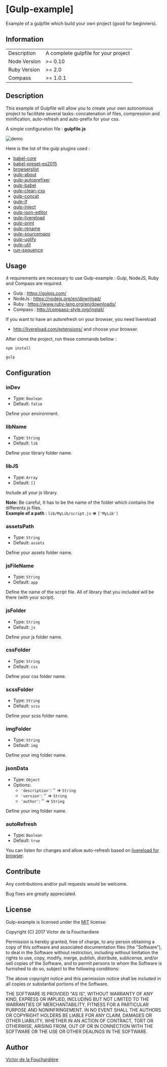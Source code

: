 # [Gulp-example]

Example of a gulpfile which build your own project (good for beginners).

## Information

<table>
<td>Description</td>
<td>A complete gulpfile for your project</td>
</tr>
<tr>
<td>Node Version</td>
<td>>= 0.10</td>
</tr>
<tr>
<td>Ruby Version</td>
<td>>= 2.0</td>
</tr>
<tr>
<td>Compass</td>
<td>>= 1.0.1</td>
</tr>
</table>

## Description

This example of Gulpfile will allow you to create your own autonomous project to facilitate several tasks: concatenation of files, compression and minification, auto-refresh and auto-prefix for your css.

A simple configuration file : **gulpfile.js**

![demo](https://im3.ezgif.com/tmp/ezgif-3-4cfbdb0f0c.gif)

Here is the list of the gulp plugins used : 

* [babel-core](https://github.com/babel/babel/tree/master/packages/babel-core)
* [babel-preset-es2015](https://github.com/babel/babel/tree/master/packages/babel-preset-es2015)
* [browserslist](https://github.com/ai/browserslist)
* [gulp-about](https://github.com/michaelbazos/gulp-about)
* [gulp-autoprefixer](https://github.com/sindresorhus/gulp-autoprefixer)
* [gulp-babel](https://github.com/babel/gulp-babel)
* [gulp-clean-css](https://github.com/scniro/gulp-clean-css)
* [gulp-concat](https://github.com/contra/gulp-concat)
* [gulp-if](https://github.com/robrich/gulp-if)
* [gulp-inject](https://github.com/klei/gulp-inject)
* [gulp-json-editor](https://github.com/morou/gulp-json-editor)
* [gulp-livereload](https://github.com/vohof/gulp-livereload)
* [gulp-print](https://github.com/alexgorbatchev/gulp-print)
* [gulp-rename](https://github.com/hparra/gulp-rename)
* [gulp-sourcemaps](https://github.com/gulp-sourcemaps/gulp-sourcemaps)
* [gulp-uglify](https://github.com/terinjokes/gulp-uglify)
* [gulp-util](https://github.com/gulpjs/gulp-util)
* [run-sequence](https://www.npmjs.com/package/run-sequence)

## Usage

4 requirements are necessary to use Gulp-example : Gulp, NodeJS, Ruby and Compass are required.

* Gulp : https://gulpjs.com/
* NodeJs : https://nodejs.org/en/download/
* Ruby : https://www.ruby-lang.org/en/downloads/
* Compass :  http://compass-style.org/install/

If you want to have an autorefresh on your browser, you need livereload
* http://livereload.com/extensions/ and choose your browser.

After clone the project, run these commands bellow :  

```
npm install
```

```
gulp
```

## Configuration

### inDev

- Type: `Boolean`
- Default: `false`

Define your environment.


### libName

- Type: `String`
- Default: `lib`

Define your library folder name.

### libJS

- Type: `Array`
- Default: `[]`

Include all your js library.

**Note:** Be careful, It has to be the name of the folder which contains the differents js files.
<br/>
**Example of a path** :  `lib/MyLib/script.js` **=>** `['MyLib']`

### assetsPath

- Type: `String`
- Default: `assets`

Define your assets folder name.

### jsFileName

- Type: `String`
- Default: `app`

Define the name of the script file. All of library that you included will be there (with your script).

### jsFolder

- Type: `String`
- Default: `js`

Define your js folder name.

### cssFolder

- Type: `String`
- Default: `css`

Define your css folder name.

### scssFolder

- Type: `String`
- Default: `scss`

Define your scss folder name.

### imgFolder

- Type: `String`
- Default: `img`

Define your img folder name.

### jsonData

- Type: `Object`
- Options:
  - `'description'`: '' => `String`
  - `'version'`: '' => `String`
  - `'author'`: '' => `String`

Define your img folder name.

### autoRefresh

- Type: `Boolean`
- Default: `true`

You can listen for changes and allow auto-refresh based on [livereload for browser](http://livereload.com/extensions/).

## Contribute

Any contributions and/or pull requests would be welcome.

Bug fixes are greatly appreciated.

## License

Gulp-example is licensed under the [MIT](http://www.opensource.org/licenses/mit-license.php) license:

Copyright (C) 2017 Victor de la Fouchardiere

Permission is hereby granted, free of charge, to any person obtaining a copy of this software and associated documentation files (the "Software"), to deal in the Software without restriction, including without limitation the rights to use, copy, modify, merge, publish, distribute, sublicense, and/or sell copies of the Software, and to permit persons to whom the Software is furnished to do so, subject to the following conditions:

The above copyright notice and this permission notice shall be included in all copies or substantial portions of the Software.

THE SOFTWARE IS PROVIDED "AS IS", WITHOUT WARRANTY OF ANY KIND, EXPRESS OR IMPLIED, INCLUDING BUT NOT LIMITED TO THE WARRANTIES OF MERCHANTABILITY, FITNESS FOR A PARTICULAR PURPOSE AND NONINFRINGEMENT. IN NO EVENT SHALL THE AUTHORS OR COPYRIGHT HOLDERS BE LIABLE FOR ANY CLAIM, DAMAGES OR OTHER LIABILITY, WHETHER IN AN ACTION OF CONTRACT, TORT OR OTHERWISE, ARISING FROM, OUT OF OR IN CONNECTION WITH THE SOFTWARE OR THE USE OR OTHER DEALINGS IN THE SOFTWARE.

## Author
[Victor de la Fouchardière](http://www.victor-de-la-fouchardiere.fr/)
